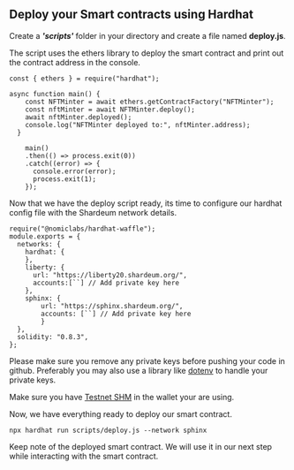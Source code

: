 ## Deploy your Smart contracts using Hardhat

Create a ***'scripts'*** folder in your directory and create a file named **deploy.js**.

The script uses the ethers  library to deploy the smart contract and print out the contract address in the console.

```
const { ethers } = require("hardhat");

async function main() {
    const NFTMinter = await ethers.getContractFactory("NFTMinter");
    const nftMinter = await NFTMinter.deploy();
    await nftMinter.deployed();
    console.log("NFTMinter deployed to:", nftMinter.address);
  }

    main()
    .then(() => process.exit(0))
    .catch((error) => {
      console.error(error);
      process.exit(1);
    });

```

Now that we have the deploy script ready, its time to configure our hardhat config file with the Shardeum network details.

```
require("@nomiclabs/hardhat-waffle");
module.exports = {
  networks: {
    hardhat: {
    },
    liberty: {
      url: "https://liberty20.shardeum.org/",
      accounts:[``] // Add private key here
    },
    sphinx: {
        url: "https://sphinx.shardeum.org/",
        accounts: [``] // Add private key here
        }
  },
  solidity: "0.8.3",
};

```

Please make sure you remove any private keys before pushing your code in github. Preferably you may also use a library like [dotenv](https://www.npmjs.com/package/dotenv) to handle your private keys. 

Make sure you have [Testnet SHM](https://docs.shardeum.org/faucet/claim) in the wallet your are using.

Now, we have everything ready to deploy our smart contract. 

```
npx hardhat run scripts/deploy.js --network sphinx
```

Keep note of the deployed smart contract. We will use it in our next step while interacting with the smart contract.